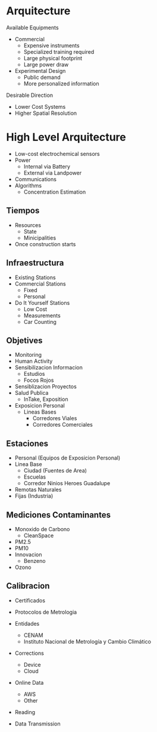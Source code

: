 # Arquitecture

Available Equipments

- Commercial
  - Expensive instruments
  - Specialized training required
  - Large physical footprint
  - Large power draw
- Experimental Design
  - Public demand
  - More personalized information
  
Desirable Direction

- Lower Cost Systems
- Higher Spatial Resolution

# High Level Arquitecture

- Low-cost electrochemical sensors 
- Power
  - Internal via Battery
  - External via Landpower
- Communications
- Algorithms
  - Concentration Estimation 

## Tiempos

- Resources
  - State
  - Minicipalities
- Once construction starts

## Infraestructura

- Existing Stations
- Commercial Stations
  - Fixed
  - Personal
- Do It Yourself Stations
  - Low Cost
  - Measurements
  - Car Counting

## Objetives

- Monitoring
- Human Activity
- Sensibilizacion Informacion
  - Estudios
  - Focos Rojos
- Sensiblizacion Proyectos
- Salud Publica
  - InTake, Exposition
- Exposicion Personal
  - Lineas Bases
    - Corredores Viales
    - Corredores Comerciales

## Estaciones

- Personal (Equipos de Exposicion Personal)
- Linea Base
  - Ciudad (Fuentes de Area)
  - Escuelas
  - Corredor Ninios Heroes Guadalupe
- Remotas
  Naturales
- Fijas (Industria)

## Mediciones Contaminantes

- Monoxido de Carbono
  - CleanSpace
- PM2.5
- PM10
- Innovacion
  - Benzeno
- Ozono

## Calibracion

- Certificados
- Protocolos de Metrologia
- Entidades
  - CENAM
  - Instituto Nacional de Metrología y Cambio Climático

- Corrections
  - Device
  - Cloud
- Online Data
  - AWS
  - Other
- Reading
- Data Transmission